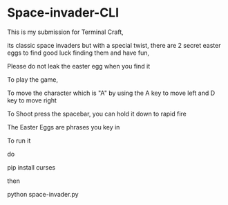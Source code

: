 # Space-invader-CLI
 
This is my submission for Terminal Craft,

its classic space invaders but with a special twist, there are 2 secret easter eggs to find good luck finding them and have fun,

Please do not leak the easter egg when you find it


To play the game,

To move the character which is "A" by using the A key to move left and D key to move right

To Shoot press the spacebar, you can hold it down to rapid fire

The Easter Eggs are phrases you key in



To run it

do 

pip install curses

then

python space-invader.py
